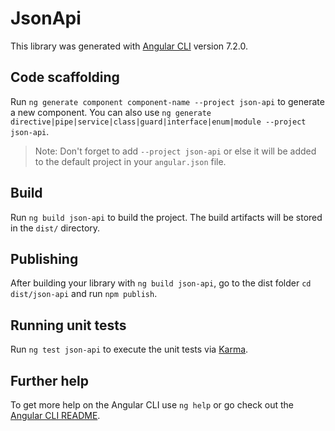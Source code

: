 # JsonApi

This library was generated with [Angular CLI](https://github.com/angular/angular-cli) version 7.2.0.

## Code scaffolding

Run `ng generate component component-name --project json-api` to generate a new component. You can also use `ng generate directive|pipe|service|class|guard|interface|enum|module --project json-api`.
> Note: Don't forget to add `--project json-api` or else it will be added to the default project in your `angular.json` file. 

## Build

Run `ng build json-api` to build the project. The build artifacts will be stored in the `dist/` directory.

## Publishing

After building your library with `ng build json-api`, go to the dist folder `cd dist/json-api` and run `npm publish`.

## Running unit tests

Run `ng test json-api` to execute the unit tests via [Karma](https://karma-runner.github.io).

## Further help

To get more help on the Angular CLI use `ng help` or go check out the [Angular CLI README](https://github.com/angular/angular-cli/blob/master/README.md).
